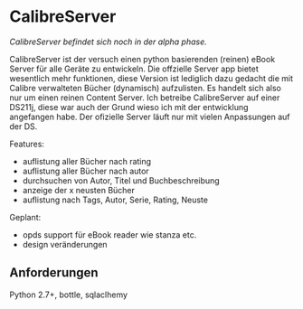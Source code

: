 CalibreServer
=====

*CalibreServer befindet sich noch in der alpha phase.*

CalibreServer ist der versuch einen python basierenden (reinen) eBook Server für alle Geräte zu entwickeln. Die offzielle Server app bietet wesentlich mehr funktionen, diese Version ist lediglich dazu gedacht die mit Calibre verwalteten Bücher (dynamisch) aufzulisten. Es handelt sich also nur um einen reinen Content Server. Ich betreibe CalibreServer auf einer DS211j, diese war auch der Grund wieso ich mit der entwicklung angefangen habe. Der ofizielle Server läuft nur mit vielen Anpassungen auf der DS.

Features:

* auflistung aller Bücher nach rating
* auflistung aller Bücher nach autor
* durchsuchen von Autor, Titel und Buchbeschreibung
* anzeige der x neusten Bücher
* auflistung nach Tags, Autor, Serie, Rating, Neuste

Geplant:

* opds support für eBook reader wie stanza etc.
* design veränderungen


## Anforderungen

Python 2.7+, bottle, sqlaclhemy

